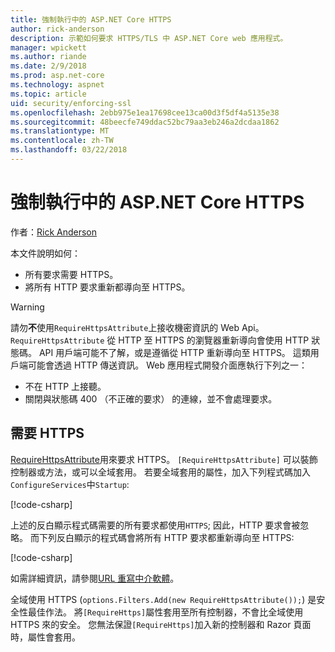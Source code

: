```yaml
---
title: 強制執行中的 ASP.NET Core HTTPS
author: rick-anderson
description: 示範如何要求 HTTPS/TLS 中 ASP.NET Core web 應用程式。
manager: wpickett
ms.author: riande
ms.date: 2/9/2018
ms.prod: asp.net-core
ms.technology: aspnet
ms.topic: article
uid: security/enforcing-ssl
ms.openlocfilehash: 2ebb975e1ea17698cee13ca00d3f5df4a5135e38
ms.sourcegitcommit: 48beecfe749ddac52bc79aa3eb246a2dcdaa1862
ms.translationtype: MT
ms.contentlocale: zh-TW
ms.lasthandoff: 03/22/2018
---
```

# <a name="enforce-https-in-an-aspnet-core"></a>強制執行中的 ASP.NET Core HTTPS

作者：[Rick Anderson](https://twitter.com/RickAndMSFT)

本文件說明如何：

- 所有要求需要 HTTPS。
- 將所有 HTTP 要求重新都導向至 HTTPS。

> [!WARNING]
> 請勿**不**使用`RequireHttpsAttribute`上接收機密資訊的 Web Api。 `RequireHttpsAttribute` 從 HTTP 至 HTTPS 的瀏覽器重新導向會使用 HTTP 狀態碼。 API 用戶端可能不了解，或是遵循從 HTTP 重新導向至 HTTPS。 這類用戶端可能會透過 HTTP 傳送資訊。 Web 應用程式開發介面應執行下列之一：
>
>* 不在 HTTP 上接聽。
>* 關閉與狀態碼 400 （不正確的要求） 的連線，並不會處理要求。

## <a name="require-https"></a>需要 HTTPS

[RequireHttpsAttribute](/dotnet/api/Microsoft.AspNetCore.Mvc.RequireHttpsAttribute)用來要求 HTTPS。 `[RequireHttpsAttribute]` 可以裝飾控制器或方法，或可以全域套用。 若要全域套用的屬性，加入下列程式碼加入`ConfigureServices`中`Startup`:

[!code-csharp[](authentication/accconfirm/sample/WebApp1/Startup.cs?name=snippet2&highlight=4-999)]

上述的反白顯示程式碼需要的所有要求都使用`HTTPS`; 因此，HTTP 要求會被忽略。 而下列反白顯示的程式碼會將所有 HTTP 要求都重新導向至 HTTPS:

[!code-csharp[](authentication/accconfirm/sample/WebApp1/Startup.cs?name=snippet_AddRedirectToHttps&highlight=7-999)]

如需詳細資訊，請參閱[URL 重寫中介軟體](xref:fundamentals/url-rewriting)。

全域使用 HTTPS (`options.Filters.Add(new RequireHttpsAttribute());`) 是安全性最佳作法。 將`[RequireHttps]`屬性套用至所有控制器，不會比全域使用 HTTPS 來的安全。 您無法保證`[RequireHttps]`加入新的控制器和 Razor 頁面時，屬性會套用。
